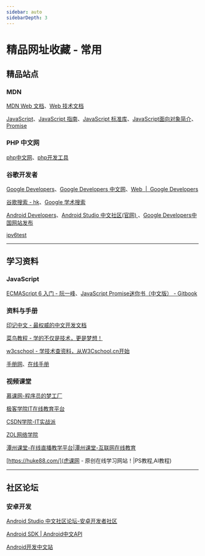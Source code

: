 ```yaml
---
sidebar: auto
sidebarDepth: 3
---
```


# 精品网址收藏 - 常用

## 精品站点

### MDN

[MDN Web 文档](https://developer.mozilla.org/zh-CN/)、[Web 技术文档](https://developer.mozilla.org/zh-CN/docs/Web)

[JavaScript](https://developer.mozilla.org/zh-CN/docs/Web/JavaScript)、[JavaScript 指南](https://developer.mozilla.org/zh-CN/docs/Web/JavaScript/Guide)、[JavaScript 标准库](https://developer.mozilla.org/zh-CN/docs/Web/JavaScript/Reference/Global_Objects)、[JavaScript面向对象简介](https://developer.mozilla.org/zh-CN/docs/Web/JavaScript/Introduction_to_Object-Oriented_JavaScript)、[Promise](https://developer.mozilla.org/zh-CN/docs/Web/JavaScript/Reference/Global_Objects/Promise)

### PHP 中文网

[php中文网](http://www.php.cn/)、[php开发工具](http://www.php.cn/xiazai/gongju)

### 谷歌开发者

[Google Developers](https://developers.google.com/)、[Google Developers 中文网](https://developers.google.cn/)、[Web  |  Google Developers](https://developers.google.cn/web/)

[谷歌搜索 - hk](https://www.google.com.hk/)、[Google 学术搜索](https://scholar.google.com/)

[Android Developers](https://developer.android.google.cn/)、[Android Studio 中文社区(官网) ](http://www.android-studio.org/)、[Google Developers中国网站发布](http://www.android-studio.org/index.php/team/news/186-google-developers)

[ipv6test](http://ipv6test.google.com/)


---


## 学习资料

### JavaScript

[ECMAScript 6 入门 - 阮一峰](http://es6.ruanyifeng.com/)、[JavaScript Promise迷你书（中文版） - Gitbook](https://legacy.gitbook.com/book/wohugb/promise/details)

### 资料与手册

[印记中文 - 最权威的中文开发文档](https://docschina.org/)

[菜鸟教程 - 学的不仅是技术，更是梦想！](http://www.runoob.com/)

[w3cschool - 学技术查资料，从W3Cschool.cn开始](https://www.w3cschool.cn/)

[手册网](http://www.shouce.ren/)、[在线手册](http://www.shouce.ren/api/index)

### 视频课堂

[慕课网-程序员的梦工厂](https://www.imooc.com/)

[极客学院IT在线教育平台](https://www.jikexueyuan.com/)

[CSDN学院-IT实战派](https://edu.csdn.net/)

[ZOL网络学院](http://soft.zol.com.cn/school/)

[潭州课堂-在线直播教学平台|潭州课堂-互联网在线教育](https://www.shiguangkey.com/)

[https://huke88.com/](虎课网 - 原创在线学习网站！|PS教程,AI教程)


---


## 社区论坛

### 安卓开发

[Android Studio 中文社区论坛-安卓开发者社区](http://forum.android-studio.org/forum.php)

[Android SDK | Android中文API](http://www.android-doc.com/sdk/)

[Android开发中文站](http://www.androidchina.net/)

